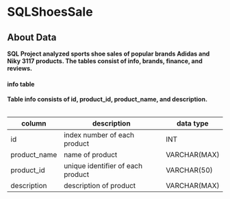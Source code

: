 # SQLShoesSale

<h2><b> About Data </h2><b/>
SQL Project analyzed sports shoe sales of popular brands Adidas and Niky 3117 products.
The tables consist of info, brands, finance, and reviews.

<h4><b> info table </h4><b/>
Table info consists of id, product_id, product_name, and description. <br>

<br>

| column | description | data type |
|----------|----------|----------|
| id | index number of each product | INT |
| product_name  | name of product  | VARCHAR(MAX) |
| product_id | unique identifier of each product | VARCHAR(50) |
| description | description of product | VARCHAR(MAX) |


